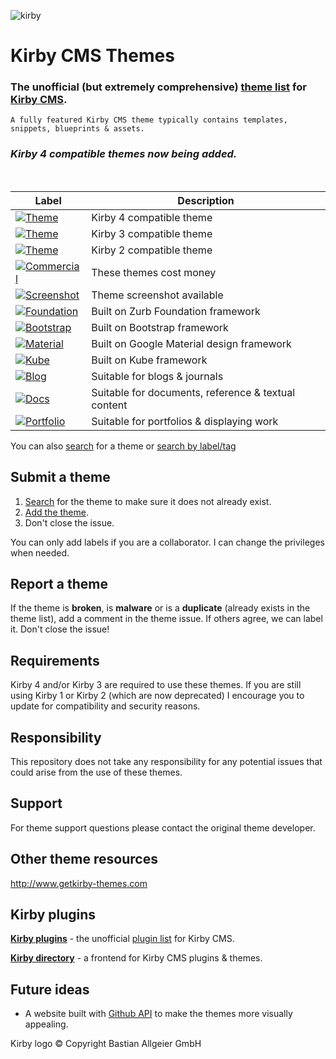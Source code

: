 ![kirby](https://user-images.githubusercontent.com/2782385/111912291-d467d480-8a60-11eb-82f5-9a5b46a7ee30.png)
# Kirby CMS Themes

### The unofficial (but extremely comprehensive) **[theme list](https://github.com/jenstornell/kirby-themes/issues)** for [Kirby CMS](https://getkirby.com/).

`A fully featured Kirby CMS theme typically contains templates, snippets, blueprints & assets.`

### *Kirby 4 compatible themes now being added.* ###

<br />

| Label      | Description
| -----------|---
| [![Theme](https://cdn.rawgit.com/jenstornell/kirby-themes/master/labels/k4_theme.svg)](https://github.com/jenstornell/kirby-themes/issues?q=is%3Aissue+is%3Aopen+label%3A"Kirby+4+Theme") | Kirby 4 compatible theme
| [![Theme](https://cdn.rawgit.com/jenstornell/kirby-themes/master/labels/k3_theme.svg)](https://github.com/jenstornell/kirby-themes/issues?q=is%3Aissue+is%3Aopen+label%3A"Kirby+3+Theme") | Kirby 3 compatible theme
| [![Theme](https://cdn.rawgit.com/jenstornell/kirby-themes/master/labels/theme.svg)](https://github.com/jenstornell/kirby-themes/issues?q=is%3Aissue+is%3Aopen+label%3A"Kirby+2+Theme") | Kirby 2 compatible theme
| [![Commercial](https://cdn.rawgit.com/jenstornell/kirby-themes/master/labels/commercial.svg)](https://github.com/jenstornell/kirby-themes/issues?q=is%3Aissue+is%3Aopen+label%3ACommercial) | These themes cost money
| [![Screenshot](https://cdn.rawgit.com/jenstornell/kirby-themes/master/labels/screenshot.svg)](https://github.com/jenstornell/kirby-themes/issues?q=is%3Aissue+is%3Aopen+label%3AScreenshot) | Theme screenshot available
| [![Foundation](https://cdn.rawgit.com/jenstornell/kirby-themes/master/labels/foundation.svg)](https://github.com/jenstornell/kirby-themes/issues?q=is%3Aissue+is%3Aopen+label%3AFoundation) | Built on Zurb Foundation framework
| [![Bootstrap](https://cdn.rawgit.com/jenstornell/kirby-themes/master/labels/bootstrap.svg)](https://github.com/jenstornell/kirby-themes/issues?q=is%3Aissue+is%3Aopen+label%3ABootstrap) | Built on Bootstrap framework
| [![Material](https://cdn.rawgit.com/jenstornell/kirby-themes/master/labels/material.svg)](https://github.com/jenstornell/kirby-themes/issues?q=is%3Aissue+is%3Aopen+label%3AMaterial) | Built on Google Material design framework
| [![Kube](https://cdn.rawgit.com/jenstornell/kirby-themes/master/labels/kube.svg)](https://github.com/jenstornell/kirby-themes/issues?q=is%3Aissue+is%3Aopen+label%3AKube) | Built on Kube framework
| [![Blog](https://cdn.rawgit.com/jenstornell/kirby-themes/master/labels/blog.svg)](https://github.com/jenstornell/kirby-themes/issues?q=is%3Aissue+is%3Aopen+label%3ABlog) | Suitable for blogs & journals
| [![Docs](https://cdn.rawgit.com/jenstornell/kirby-themes/master/labels/docs.svg)](https://github.com/jenstornell/kirby-themes/issues?q=is%3Aissue+is%3Aopen+label%3ADocs) | Suitable for documents, reference & textual content
| [![Portfolio](https://cdn.rawgit.com/jenstornell/kirby-themes/master/labels/portfolio.svg)](https://github.com/jenstornell/kirby-themes/issues?q=is%3Aissue+is%3Aopen+label%3APortfolio) | Suitable for portfolios & displaying work

<!---| Tags
| ---
| [Bootstrap](https://github.com/jenstornell/kirby-themes/labels/Bootstrap), [Foundation](https://github.com/jenstornell/kirby-themes/labels/Foundation), [Material](https://github.com/jenstornell/kirby-themes/labels/Material)--->


You can also [search](https://github.com/wachilt/kirby-themes/issues) for a theme or [search by label/tag](https://github.com/wachilt/kirby-themes/labels)

## Submit a theme

1. [Search](https://github.com/jenstornell/kirby-themes/issues) for the theme to make sure it does not already exist.
1. [Add the theme](https://github.com/jenstornell/kirby-themes/issues/new).
1. Don't close the issue.

You can only add labels if you are a collaborator. I can change the privileges when needed.

## Report a theme

If the theme is **broken**, is **malware** or is a **duplicate** (already exists in the theme list), add a comment in the theme issue. If others agree, we can label it. Don't close the issue!

## Requirements

Kirby 4 and/or Kirby 3 are required to use these themes. If you are still using Kirby 1 or Kirby 2 (which are now deprecated) I encourage you to update for compatibility and security reasons.

## Responsibility

This repository does not take any responsibility for any potential issues that could arise from the use of these themes. 

## Support

For theme support questions please contact the original theme developer.

## Other theme resources

http://www.getkirby-themes.com

## Kirby plugins

**[Kirby plugins](https://github.com/jenstornell/kirby-plugins)** - the unofficial [plugin list](https://github.com/jenstornell/kirby-plugins/issues) for Kirby CMS.

**[Kirby directory](https://github.com/heroheman/kirby-directory)** - a frontend for Kirby CMS plugins & themes.

## Future ideas

- A website built with [Github API](https://developer.github.com/v3/issues/) to make the themes more visually appealing.

Kirby logo © Copyright Bastian Allgeier GmbH
